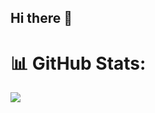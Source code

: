 ## Hi there 👋

<!--
**SayfullahSayeb/SayfullahSayeb** is a ✨ _special_ ✨ repository because its `README.md` (this file) appears on your GitHub profile.

Here are some ideas to get you started:

- 🔭 I’m currently working on ...
- 🌱 I’m currently learning ...
- 👯 I’m looking to collaborate on ...
- 🤔 I’m looking for help with ...
- 💬 Ask me about ...
- 📫 How to reach me: ...
- 😄 Pronouns: ...
- ⚡ Fun fact: ...
-->

# 📊 GitHub Stats:

![](https://github-readme-streak-stats.herokuapp.com/?user=mdsayeb7&theme=dark&hide_border=false)<br/>

<!-- Proudly created with GPRM ( https://gprm.itsvg.in ) -->
